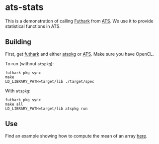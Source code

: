 # ats-stats

This is a demonstration of calling [Futhark](https://futhark-lang.org/) from
[ATS](http://www.ats-lang.org/). We use it to provide statistical functions in
ATS.

## Building

First, get [futhark](http://hackage.haskell.org/package/futhark) and either
[atspkg](http://hackage.haskell.org/package/ats-pkg) or
[ATS](http://www.ats-lang.org/Downloads.html#ATS_packages). Make sure you have OpenCL.

To run (without `atspkg`):

```
futhark pkg sync
make
LD_LIBRARY_PATH=target/lib ./target/spec
```

With `atspkg`:

```
futhark pkg sync
make all
LD_LIBRARY_PATH=target/lib atspkg run
```

## Use

Find an example showing how to compute the mean of an array
[here](https://github.com/vmchale/ats-stats/blob/master/test/spec.dats).
